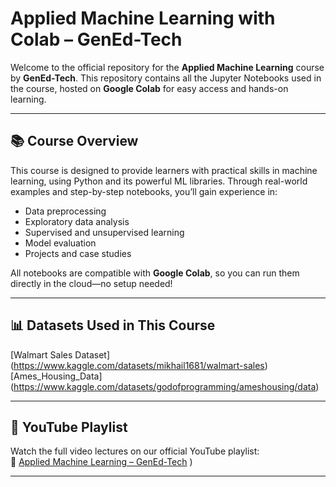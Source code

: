 # Applied Machine Learning with Colab – GenEd-Tech

Welcome to the official repository for the **Applied Machine Learning** course by **GenEd-Tech**. This repository contains all the Jupyter Notebooks used in the course, hosted on **Google Colab** for easy access and hands-on learning.

---

## 📚 Course Overview

This course is designed to provide learners with practical skills in machine learning, using Python and its powerful ML libraries. Through real-world examples and step-by-step notebooks, you’ll gain experience in:

- Data preprocessing
- Exploratory data analysis
- Supervised and unsupervised learning
- Model evaluation
- Projects and case studies

All notebooks are compatible with **Google Colab**, so you can run them directly in the cloud—no setup needed!

---

## 📊 Datasets Used in This Course

[Walmart Sales Dataset] (https://www.kaggle.com/datasets/mikhail1681/walmart-sales) 
[Ames_Housing_Data] (https://www.kaggle.com/datasets/godofprogramming/ameshousing/data)

---

## 🔗 YouTube Playlist

Watch the full video lectures on our official YouTube playlist:  
🎥 [Applied Machine Learning – GenEd-Tech](https://www.youtube.com/playlist?list=PLl5WbAwgvDObY0ideQONJSgrrBwlLaO-W)
)

---


